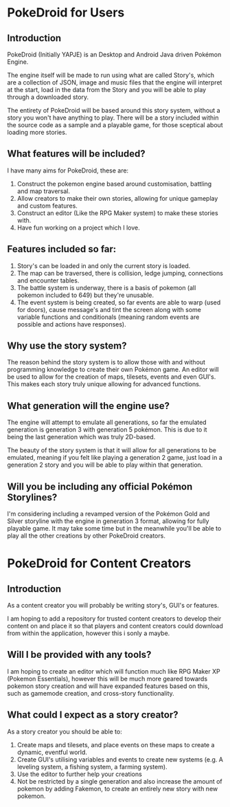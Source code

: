 # PokeDroid for Users
## Introduction
PokeDroid (Initially YAPJE) is an Desktop and Android Java driven Pokémon Engine.

The engine itself will be made to run using what are called Story's, which are a collection of JSON,
image and music files that the engine will interpret at the start, load in the data from the Story
and you will be able to play through a downloaded story.

The entirety of PokeDroid will be based around this story system, without a story you won't have
anything to play. There will be a story included within the source code as a sample and a playable
game, for those sceptical about loading more stories.

## What features will be included?
I have many aims for PokeDroid, these are:
  1. Construct the pokemon engine based around customisation, battling and map traversal.
  2. Allow creators to make their own stories, allowing for unique gameplay and custom features.
  3. Construct an editor (Like the RPG Maker system) to make these stories with.
  4. Have fun working on a project which I love.

## Features included so far:
  1. Story's can be loaded in and only the current story is loaded.
  2. The map can be traversed, there is collision, ledge jumping, connections and encounter tables.
  3. The battle system is underway, there is a basis of pokemon (all pokemon included to 649) but
  they're unusable.
  4. The event system is being created, so far events are able to warp (used for doors),
  cause message's and tint the screen along with some variable functions and conditionals
  (meaning random events are possible and actions have responses).

## Why use the story system?
The reason behind the story system is to allow those with and without programming knowledge to create
their own Pokémon game. An editor will be used to allow for the creation of maps, tilesets, events and
even GUI's. This makes each story truly unique allowing for advanced functions.

## What generation will the engine use?
The engine will attempt to emulate all generations, so far the emulated generation is generation 3
with generation 5 pokémon. This is due to it being the last generation which was truly 2D-based.

The beauty of the story system is that it will allow for all generations to be emulated, meaning if
you felt like playing a generation 2 game, just load in a generation 2 story and you will be able to
play within that generation.

## Will you be including any official Pokémon Storylines?
I'm considering including a revamped version of the Pokémon Gold and Silver storyline with the engine
in generation 3 format, allowing for fully playable game. It may take some time but in the meanwhile
you'll be able to play all the other creations by other PokeDroid creators.

# PokeDroid for Content Creators

## Introduction
As a content creator you will probably be writing story's, GUI's or features.

I am hoping to add a repository for trusted content creators to develop their content on and place
it so that players and content creators could download from within the application, however this i
sonly a maybe.

## Will I be provided with any tools?
I am hoping to create an editor which will function much like RPG Maker XP (Pokemon Essentials), however
this will be much more geared towards pokemon story creation and will have expanded features based on
this, such as gamemode creation, and cross-story functionality.

## What could I expect as a story creator?
As a story creator you should be able to:
  1. Create maps and tilesets, and place events on these maps to create a dynamic, eventful world.
  2. Create GUI's utilising variables and events to create new systems (e.g. A leveling system, a fishing system, a farming system).
  3. Use the editor to further help your creations
  4. Not be restricted by a single generation and also increase the amount of pokemon by adding Fakemon, to create an entirely new story with new pokemon.
